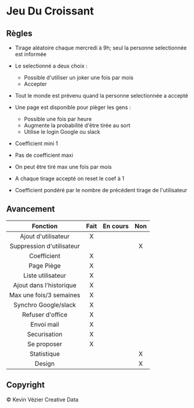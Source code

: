 # Jeu Du Croissant
 ## Règles
  - Tirage aléatoire chaque mercredi à 9h; seul la personne selectionnée est informée 
  - Le selectionné a deux choix : 
     - Possible d'utiliser un joker une fois par mois
     - Accepter
     

  - Tout le monde est prévenu quand la personne selectionnée a accepté
  - Une page est disponible pour pièger les gens :
     - Possible une fois par heure
     - Augmente la probabilité d'être tirée au sort
     - Utilise le login Google ou slack
  - Coefficient mini 1
  - Pas de coefficient maxi 
  - On peut être tiré max une fois par mois
  - A chaque tirage accepté on reset le coef à 1
  - Coefficient pondéré par le nombre de précédent tirage de l'utilisateur


 ## Avancement

|          Fonction          | Fait | En cours | Non |
|:--------------------------:|:----:|:--------:|:---:|
| Ajout d'utilisateur        |  X   |          |     |
| Suppression d'utilisateur  |      |          |  X  |
| Coefficient                |  X   |          |     |
| Page Piège                 |  X   |          |     |
| Liste utilisateur          |  X   |          |     |
| Ajout dans l'historique    |  X   |          |     |
| Max une fois/3 semaines    |  X   |          |     |
| Synchro Google/slack       |  X   |          |     |
| Refuser d'office           |  X   |          |     |
| Envoi mail                 |  X   |          |     |
| Securisation               |  X   |          |     |
| Se proposer                |  X   |          |     |
| Statistique                |      |          |  X  |
| Design                     |      |          |  X  |


## Copyright

© Kevin Vézier
Creative Data